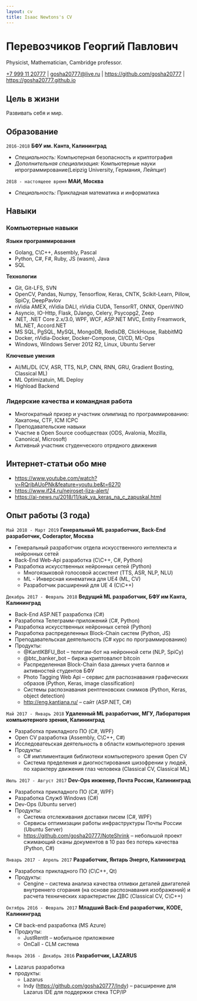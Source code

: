 ```yaml
---
layout: cv
title: Isaac Newtons's CV
---
```

# Перевозчиков Георгий Павлович
Physicist, Mathematician, Cambridge professor.

<div id="webaddress">
<a href="+79991120777">+7 999 11 20777</a> 
| <a href="gosha20777@live.ru">gosha20777@live.ru</a> 
| <a href="https://github.com/gosha20777">https://github.com/gosha20777</a> 
| <a href="https://gosha20777.github.io">https://gosha20777.github.io</a>
</div>

## Цель в жизни

Развивать себя и мир.

## Образование

`2016-2018`
__БФУ им. Канта, Калининград__
- *Специальность:* Компьютерная безопасность и криптография
- *Дополнительная специализация:* Компьютерные науки ипрограммирование(Leipzig University, Германия, Лейпциг)

`2018 - настоящеее время`
__МАИ, Москва__
- *Специальность:* Прикладная математика и информатика

## Навыки

### Компьютерные навыки

__Языки программирования__
- Golang, C\C++, Assembly, Pascal
- Python, C#, F#, Ruby, JS (wasm), Java
- SQL

__Технологии__
- Git, Git-LFS, SVN
- OpenCV, Pandas, Numpy, Tensorflow, Keras, CNTK, Scikit-Learn, Pillow, SpiCy, DeepPavlov
- nVidia AMEX, nVidia DALI, nVidia CUDA, TensorRT, ONNX, OpenVINO
- Asyncio, IO-Http, Flask, DJango, Celery, Psycopg2, Zeep
- .NET, .NET Core 2.x/3.0, WPF, WCF, ASP.NET MVC, Entity Freamwork, ML.NET, Accord.NET
- MS SQL, PgSQL, MySQL, MongoDB, RedisDB, ClickHouse, RabbitMQ
- Docker, nVidia-Docker, Docker-Compose, CI/CD, ML-Ops
- Windows, Windows Server 2012 R2, Linux, Ubuntu Server

__Ключевые умения__
- AI/ML/DL (CV, ASR, TTS, NLP, CNN, RNN, GRU, Gradient Bosting, Classical ML)
- ML Optimizatuin, ML Deploy
- Highload Backend

### Лидерские качества и командная работа

- Многократный призер и участник олимпиад по программированию: Хакатоны, CTF, ICM ICPC
- Преподавательские навыки
- Участие в Open Source сообществах (ODS, Avalonia, Mozilla, Canonical, Microsoft)
- Активный участник студенческого отрядного движения

<!--
## Научные публикации
-->

## Интернет-статьи обо мне
- https://www.youtube.com/watch?v=RQrjbAUoPNk&feature=youtu.be&t=6270
- https://www.if24.ru/nejroset-liza-alert/
- https://ai-news.ru/2018/11/kak_ya_keras_na_c_zapuskal.html

## Опыт работы (3 года)

`Май 2018 - Март 2019`
__Генеральный ML разработчик, Back-End разработчик, Coderaptor, Москва__
- Генеральный разработчик отдела искусственного интеллекта и нейронных сетей
- Back-End Web-Api разработка (C\C++, C#, Python)
- Разработка искусственных нейронных сетей (Python)
  - Многоязыковой голосовой ассистент (TTS, ASR, NLP, NLU)
  - ML - Инверсная кинематика для UE4 (ML, CV)
  - Разработчик расширений для UE 4 (C\C++)

`Декабрь 2017 - Февраль 2018`
__Ведущий ML разработчик, БФУ им Канта, Калининград__
- Back-End ASP.NET разработка (C#)
- Разработка Телеграмм-приложений (C#, Python)
- Разработка искусственных нейронных сетей (Python)
- Разработка распределенных Block-Chain систем (Python, JS)
- Преподавательская деятельность (C# курс по программированию)
- Продукты:
  - @KantIKBFU_Bot – телегам-бот на нейронной сети (NLP, SpiCy)
  - @btc_banker_bot – биржа криптовалют bitcoin
  - Распределенная Block-Chain база данных учета баллов и активностей студентов БФУ
  - Photo Tagging Web Api – сервис для распознавания графических образов (Python, Keras, image classification)
  - Системы распознавания рентгеновских снимков (Python, Keras, object detection)
  - http://eng.kantiana.ru/ – сайт (ASP.NET, C#)

`Май 2017 - Январь 2018`
__Удаленный ML разработчик, МГУ, Лаборатория компьютерного зрения, Калининград__
- Разработка прикладного ПО (C#, WPF)
- Open CV разработка (Assembly, C\C++, C#)
- Исследоватеьская деятельность в области компьютерного зрения
- Продукты:
  - C# имплиментация библиотеки компьютерного зрения Open CV
  - Система пределения и диогностирования шизофрении у людей, по характеру движения глаз человека (Classical CV, Classical ML)

`Июль 2017 - Август 2017`
__Dev-Ops инженер, Почта России, Калининград__
- Разработка прикладного ПО (C#, WPF)
- Разработка Служб Windows (C#)
- Dev-Ops (Ubuntu server)
- Продукты:
  - Система отслеживания доставки писем (С#, WPF)
  - Сервисы оптимизации работы инфраструктуры Почты России (Ubuntu Server)
  - https://github.com/gosha20777/NoteShrink – небольшой проект сжимающий сканы документов в 10 раз без потерь качества (Python, C#)
  
`Январь 2017 - Апрель 2017`
__Разработчик, Янтарь Энерго, Калининград__
- Разработка прикладного ПО (C\C++, Qt)
- Продукты:
  - Cengine – система анализа качества отливки деталей двигателей внутреннего сгорания (на основе распознавания изображений) и расчета технических характеристик ДВС (Classical CV, C\C++)

`Октябрь 2016 - Февраль 2017`
__Младший Back-End разработчик, KODE, Калининград__
- C# back-end разработка (MS Azure)
- Продкуты:
  - JustRentIt – мобильное приложение
  - OnCall - CLM система

`Январь 2016 - Декабрь 2016`
__Разработчик, LAZARUS__
- Lazarus разработка
- продукты:
  - Lazarus
  - Indy (https://github.com/gosha20777/Indy) – расширение для Lazarus IDE для поддержки стека TCP/IP

<!-- ### Footer
Last updated: Ноябрь 2019 -->
